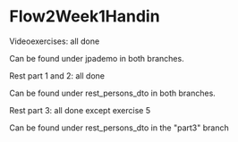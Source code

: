 # Flow2Week1Handin

Videoexercises: all done

Can be found under jpademo in both branches.

Rest part 1 and 2: all done

Can be found under rest_persons_dto in both branches.

Rest part 3: all done except exercise 5

Can be found under rest_persons_dto in the "part3" branch

